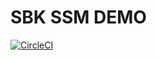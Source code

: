 # SBK SSM DEMO

[![CircleCI](https://circleci.com/gh/iamthatos/sbk-ssm/tree/master.svg?style=svg)](https://circleci.com/gh/iamthatos/sbk-ssm/tree/master)
